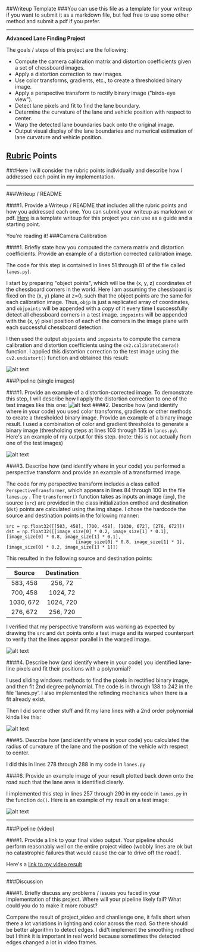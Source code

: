 ##Writeup Template
###You can use this file as a template for your writeup if you want to submit it as a markdown file, but feel free to use some other method and submit a pdf if you prefer.

---

**Advanced Lane Finding Project**

The goals / steps of this project are the following:

* Compute the camera calibration matrix and distortion coefficients given a set of chessboard images.
* Apply a distortion correction to raw images.
* Use color transforms, gradients, etc., to create a thresholded binary image.
* Apply a perspective transform to rectify binary image ("birds-eye view").
* Detect lane pixels and fit to find the lane boundary.
* Determine the curvature of the lane and vehicle position with respect to center.
* Warp the detected lane boundaries back onto the original image.
* Output visual display of the lane boundaries and numerical estimation of lane curvature and vehicle position.

[//]: # (Image References)

[image1]: ./output_images/calibration4_undistorted.jpg "Undistorted"
[image2]: ./output_images/straight_lines1_undistorted.jpg "Road Transformed"
[image3]: ./output_images/test5_combined.jpg "Binary Example"
[image4]: ./output_images/test6_warped.jpg "Warp Example"
[image5]: ./output_images/test5_with_lane_lines.png "Fit Visual"
[image6]: ./output_images/output.png "Output"
[video1]: ./project_video_output.mp4 "Video"

## [Rubric](https://review.udacity.com/#!/rubrics/571/view) Points
###Here I will consider the rubric points individually and describe how I addressed each point in my implementation.  

---
###Writeup / README

####1. Provide a Writeup / README that includes all the rubric points and how you addressed each one.  You can submit your writeup as markdown or pdf.  [Here](https://github.com/udacity/CarND-Advanced-Lane-Lines/blob/master/writeup_template.md) is a template writeup for this project you can use as a guide and a starting point.  

You're reading it!
###Camera Calibration

####1. Briefly state how you computed the camera matrix and distortion coefficients. Provide an example of a distortion corrected calibration image.

The code for this step is contained in lines 51 through 81 of the file called `lanes.py`).  

I start by preparing "object points", which will be the (x, y, z) coordinates of the chessboard corners in the world. Here I am assuming the chessboard is fixed on the (x, y) plane at z=0, such that the object points are the same for each calibration image.  Thus, `objp` is just a replicated array of coordinates, and `objpoints` will be appended with a copy of it every time I successfully detect all chessboard corners in a test image.  `imgpoints` will be appended with the (x, y) pixel position of each of the corners in the image plane with each successful chessboard detection.  

I then used the output `objpoints` and `imgpoints` to compute the camera calibration and distortion coefficients using the `cv2.calibrateCamera()` function.  I applied this distortion correction to the test image using the `cv2.undistort()` function and obtained this result: 

![alt text][image1]

###Pipeline (single images)

####1. Provide an example of a distortion-corrected image.
To demonstrate this step, I will describe how I apply the distortion correction to one of the test images like this one:
![alt text][image2]
####2. Describe how (and identify where in your code) you used color transforms, gradients or other methods to create a thresholded binary image.  Provide an example of a binary image result.
I used a combination of color and gradient thresholds to generate a binary image (thresholding steps at lines 103 through 135 in `lanes.py`).  Here's an example of my output for this step.  (note: this is not actually from one of the test images)

![alt text][image3]

####3. Describe how (and identify where in your code) you performed a perspective transform and provide an example of a transformed image.

The code for my perspective transform includes a class called `PerspectiveTransformer`, which appears in lines 84 through 100 in the file `lanes.py` .  The `transformer()` function takes as inputs an image (`img`), the source (`src`) are provided in the class initialization emthod and destination (`dst`) points are calculated using the img shape.  I chose the hardcode the source and destination points in the following manner:

```
src = np.float32([[583, 458], [700, 458], [1030, 672], [276, 672]])
dst = np.float32([[image_size[0] * 0.2, image_size[1] * 0.1], [image_size[0] * 0.8, image_size[1] * 0.1],
                          [image_size[0] * 0.8, image_size[1] * 1], [image_size[0] * 0.2, image_size[1] * 1]])

```
This resulted in the following source and destination points:

| Source        | Destination   | 
|:-------------:|:-------------:| 
| 583, 458      | 256, 72        | 
| 700, 458      | 1024, 72      |
| 1030, 672     | 1024, 720      |
| 276, 672      | 256, 720        |

I verified that my perspective transform was working as expected by drawing the `src` and `dst` points onto a test image and its warped counterpart to verify that the lines appear parallel in the warped image.

![alt text][image4]

####4. Describe how (and identify where in your code) you identified lane-line pixels and fit their positions with a polynomial?

I used sliding windows methods to find the pixels in rectified binary image, and then fit 2nd degree polynomial. The code is in through 138 to 242 in the file 'lanes.py'. I also implemented the refinding mechanics when there is a fit already exist.

Then I did some other stuff and fit my lane lines with a 2nd order polynomial kinda like this:

![alt text][image5]

####5. Describe how (and identify where in your code) you calculated the radius of curvature of the lane and the position of the vehicle with respect to center.

I did this in lines 278 through 288 in my code in `lanes.py`

####6. Provide an example image of your result plotted back down onto the road such that the lane area is identified clearly.

I implemented this step in lines 257 through 290 in my code in `lanes.py` in the function `do()`.  Here is an example of my result on a test image:

![alt text][image6]

---

###Pipeline (video)

####1. Provide a link to your final video output.  Your pipeline should perform reasonably well on the entire project video (wobbly lines are ok but no catastrophic failures that would cause the car to drive off the road!).

Here's a [link to my video result](./project_video_output.mp4)

---

###Discussion

####1. Briefly discuss any problems / issues you faced in your implementation of this project.  Where will your pipeline likely fail?  What could you do to make it more robust?

Compare the result of project_video and chanllenge one, it falls short when there a lot variations in lighting and color across the road. So there should be better algorithm to detect edges. I did't implement the smoothing method but I think it is important in real world because sometimes the detected edges changed a lot in video frames.

